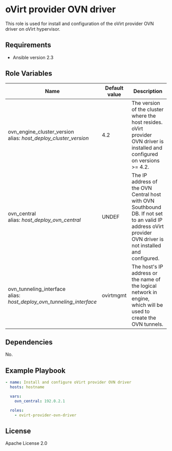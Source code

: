 oVirt provider OVN driver
=============================

This role is used for install and configuration of the oVirt provider OVN driver on oVirt hypervisor.

Requirements
------------

 * Ansible version 2.3

Role Variables
--------------

| Name                        | Default value  | Description                                                       |
|-----------------------------|----------------|-------------------------------------------------------------------|
| ovn_engine_cluster_version<br/> alias: <i>host_deploy_cluster_version</i> | 4.2            | The version of the cluster where the host resides.  oVirt provider OVN driver is installed and configured on versions >= 4.2. |
| ovn_central<br/> alias: <i>host_deploy_ovn_central</i>                    | UNDEF          | The IP address of the OVN Central host with OVN Southbound DB. If not set to an valid IP address oVirt provider OVN driver is not installed and configured. |
| ovn_tunneling_interface<br/> alias: <i>host_deploy_ovn_tunneling_interface</i>        | ovirtmgmt      | The host's IP address or the name of the logical network in engine, which will be used to create the OVN tunnels. |

Dependencies
------------

No.

Example Playbook
----------------

```yaml
- name: Install and configure oVirt provider OVN driver
  hosts: hostname

  vars:
    ovn_central: 192.0.2.1

  roles:
    - ovirt-provider-ovn-driver
```

License
-------

Apache License 2.0

